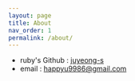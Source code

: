 ```yaml
---
layout: page
title: About
nav_order: 1
permalink: /about/
---
```


- ruby's Github : [juyeong-s](https://github.com/juyeong-s)
- email : happyu9986@gmail.com